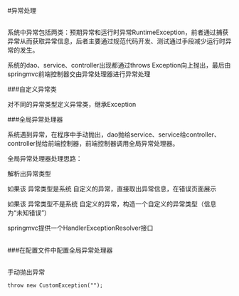 #异常处理
##

系统中异常包括两类：预期异常和运行时异常RuntimeException，前者通过捕获异常从而获取异常信息，后者主要通过规范代码开发、测试通过手段减少运行时异常的发生。

系统的dao、service、controller出现都通过throws Exception向上抛出，最后由springmvc前端控制器交由异常处理器进行异常处理


###自定义异常类

对不同的异常类型定义异常类，继承Exception

###全局异常处理器

系统遇到异常，在程序中手动抛出，dao抛给service、service给controller、controller抛给前端控制器，前端控制器调用全局异常处理器。

全局异常处理器处理思路：

解析出异常类型

如果该 异常类型是系统 自定义的异常，直接取出异常信息，在错误页面展示

如果该 异常类型不是系统 自定义的异常，构造一个自定义的异常类型（信息为“未知错误”）

springmvc提供一个HandlerExceptionResolver接口


##

###在配置文件中配置全局异常处理器

##

手动抛出异常

	throw new CustomException("");

